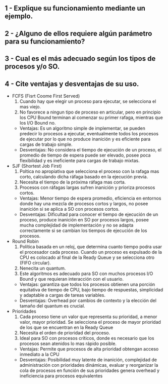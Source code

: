 ## 1 - Explique su funcionamiento mediante un ejemplo.
## 2 - ¿Alguno de ellos requiere algún parámetro para su funcionamiento?
## 3 - Cual es el más adecuado según los tipos de procesos y/o SO.
## 4 - Cite ventajas y desventajas de su uso.

- FCFS (Fisrt Coome First Served)
  1. Cuando hay que elegir un proceso para ejecutar, se selecciona el mas viejo.
  3. No favorece a ningun tipo de proceso en articular, pero en principio los CPU Bound terminan al comenzar su primer rafaga, mientras que los I/O Bound no.
  - Ventajas: Es un algoritmo simple de implementar, se pueden predecir lo procesos a ejecutar, eventualmente todos los procesos de ejecutar por lo que no produce inanición y es eficiente para cargas de trabajo simple. 
  - Desventajas: No considera el tiempo de ejecución de un proceso, el promedio de tiempo de espera puede ser elevado, posee poca flexibilidad y es ineficiente para cargas de trabajo mixtas.
- SJF (Shortest Job First)
  1. Poltica no apropiativa que selecciona el proceso con la rafaga mas corto, calculando dicha ráfaga basado en la ejecución previa.
  2. Necesita el tiempo de la próxima ráfaga mas corta.
  3. Procesos con ráfagas largas sufren inanición y prioriza procesos cortos.
   - Ventajas: Menor tiempo de espera promedio, eficiencia en entornos donde hay una mezcla de procesos cortos y largos, no posee inanición si se aplica a SO con procesos cortos.
  - Desventajas: Dificultad para conocer el tiempo de ejecución de un proceso, produce inanición en SO por procesos largos, posee mucha complejidad de implementación y no se adapta correctamente si se cambian los tiempos de ejecución de los procesos.
- Round Robin
  1.  Política basada en un reloj, que determina cuanto tiempo podra usar el procesador cada proceso. Cuando un proceso es expulsado de la CPU es colocado al final de la Ready Queue y se selecciona otro (FIFO circular).
  2. Nenecita un quantum.
  3. Este algoritmos es adecuado para SO con muchos procesos I/O Bound y que requieran interacción con el usuario.
  - Ventajas: garantiza que todos los procesos obtienen una porción equitativa de tiempo de CPU, bajo tiempo de respuestas, simplicidad y adaptable a cargas de tareas variables.
  - Desventajas: Overhead por cambios de contexto y la elección del tamaño del quantum es crucial.
- Prioridades
  1. Cada proceso tiene un valor que representa su prioridad, a menor valor, mayor prioridad. Se selecciona el proceso de mayor prioridad de los que se encuentran en la Ready Queue
  2. Necesita el orden de prioridad del proceso.
  3. Ideal para SO con procesos críticos, donde es necesario que los procesos sean atenidos lo mas rápido posible.
  - Ventajas: Permite que procesos de alta prioridad obtengan acceso inmediato a la CPU
  - Desventajas: Posibilidad muy latente de inanición, complejidad de administración con prioridades dinámicas, evaluar y reorganizar la cola de procesos en función de sus prioridades genera overhead y ineficiencia para procesos equivalentes
